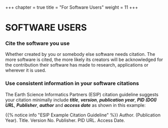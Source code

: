 +++
chapter = true
title = "For Software Users"
weight = 11
+++

# SOFTWARE USERS

### Cite the software you use

Whether created by you or somebody else software needs citation.  The more software is cited, the more likely its creators will be acknowledged for the contribution their software has made to research, applications or wherever it is used.

### Use consistent information in your software citations

The Earth Science Informatics Partners (ESIP) citation guideline suggests your citation minimally include **_title_**, **_version_**, **_publication year_**, **_PID (DOI) URL_**, **_Publisher_**, **_author_** and **_access date_** as shown in this example:

{{% notice  info  "ESIP Example Citation Guideline" %}}
Author. (Publication Year). Title. Version No. Publisher. PID URL. Access Date.

